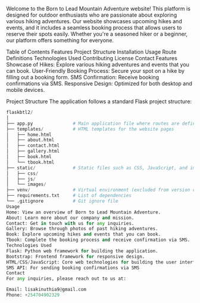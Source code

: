 Welcome to the Born to Lead Mountain Adventure website! This platform is designed for outdoor enthusiasts who are passionate about exploring various hiking adventures. Our website showcases upcoming hikes and events, and it includes a seamless booking process that allows users to reserve their spots easily. Whether you're a seasoned hiker or a beginner, our platform offers something for everyone.

Table of Contents
Features
Project Structure
Installation
Usage
Route Definitions
Technologies Used
Contributing
License
Contact
Features
Showcase of Hikes: Explore various hiking adventures and events that you can book.
User-Friendly Booking Process: Secure your spot on a hike by filling out a booking form.
SMS Confirmation: Receive booking confirmations via SMS.
Responsive Design: Optimized for both desktop and mobile devices.


Project Structure
The application follows a standard Flask project structure:

```python
flaskbtl2/
│
├── app.py               # Main application file where routes are defined
├── templates/           # HTML templates for the website pages
│   ├── home.html
│   ├── about.html
│   ├── contact.html
│   ├── gallery.html
│   ├── book.html
│   └── tbook.html
├── static/              # Static files such as CSS, JavaScript, and images
│   ├── css/
│   ├── js/
│   └── images/
├── venv/                # Virtual environment (excluded from version control)
├── requirements.txt     # List of dependencies
└── .gitignore           # Git ignore file
Usage
Home: View an overview of Born to Lead Mountain Adventure.
About: Learn more about our company and mission.
Contact: Get in touch with us for any inquiries.
Gallery: Browse through photos of past hiking adventures.
Book: Explore upcoming hikes and events that you can book.
Tbook: Complete the booking process and receive confirmation via SMS.
Technologies Used
Flask: Python web framework for building the application.
Bootstrap: Frontend framework for responsive design.
HTML/CSS/JavaScript: Core web technologies for building the user interface.
SMS API: For sending booking confirmations via SMS
Contact
For any inquiries, please reach out to us at:

Email: lisakinuthia9@gmail.com
Phone: +254704902329
